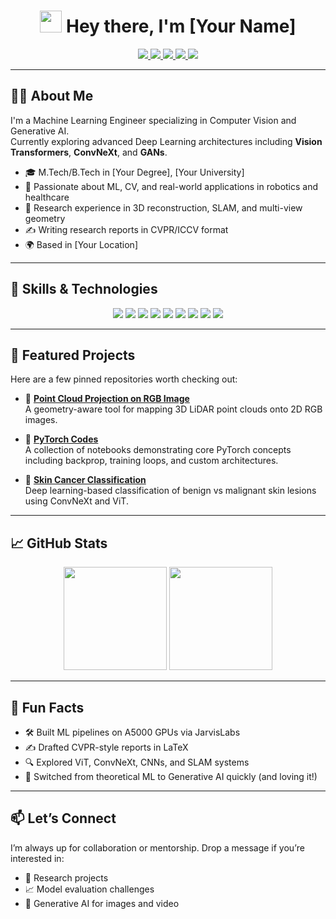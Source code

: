 <h1 align="center">
  <img src="https://media.giphy.com/media/hvRJCLFzcasrR4ia7z/giphy.gif" width="35" /> Hey there, I'm [Your Name]
</h1>

<p align="center">
  <a href="mailto:your.email@example.com">
    <img src="https://img.shields.io/badge/Email-D14836?style=for-the-badge&logo=gmail&logoColor=white" />
  </a>
  <a href="https://yourwebsite.com">
    <img src="https://img.shields.io/badge/Portfolio-000000?style=for-the-badge&logo=About.me&logoColor=white" />
  </a>
  <a href="https://www.linkedin.com/in/yourlinkedin/">
    <img src="https://img.shields.io/badge/LinkedIn-0077B5?style=for-the-badge&logo=linkedin&logoColor=white" />
  </a>
  <a href="https://drive.google.com/your-resume-link">
    <img src="https://img.shields.io/badge/Resume-4CAF50?style=for-the-badge&logo=Google%20Drive&logoColor=white" />
  </a>
  <a href="https://scholar.google.com/your-scholar-id">
    <img src="https://img.shields.io/badge/Google%20Scholar-4285F4?style=for-the-badge&logo=Google%20Scholar&logoColor=white" />
  </a>
</p>

---

## 👨‍💻 About Me

I'm a Machine Learning Engineer specializing in Computer Vision and Generative AI.  
Currently exploring advanced Deep Learning architectures including **Vision Transformers**, **ConvNeXt**, and **GANs**.

- 🎓 M.Tech/B.Tech in [Your Degree], [Your University]  
- 🤖 Passionate about ML, CV, and real-world applications in robotics and healthcare  
- 🔬 Research experience in 3D reconstruction, SLAM, and multi-view geometry  
- ✍️ Writing research reports in CVPR/ICCV format  
- 🌍 Based in [Your Location]

---

## 🧠 Skills & Technologies

<p align="center">
  <img src="https://img.shields.io/badge/Python-3776AB?style=for-the-badge&logo=python&logoColor=white" />
  <img src="https://img.shields.io/badge/PyTorch-EE4C2C?style=for-the-badge&logo=pytorch&logoColor=white" />
  <img src="https://img.shields.io/badge/TensorFlow-FF6F00?style=for-the-badge&logo=tensorflow&logoColor=white" />
  <img src="https://img.shields.io/badge/OpenCV-27338e?style=for-the-badge&logo=opencv&logoColor=white" />
  <img src="https://img.shields.io/badge/ROS-22314E?style=for-the-badge&logo=ros&logoColor=white" />
  <img src="https://img.shields.io/badge/Scikit--Learn-F7931E?style=for-the-badge&logo=scikit-learn&logoColor=white" />
  <img src="https://img.shields.io/badge/Linux-FCC624?style=for-the-badge&logo=linux&logoColor=black" />
  <img src="https://img.shields.io/badge/Docker-2496ED?style=for-the-badge&logo=docker&logoColor=white" />
  <img src="https://img.shields.io/badge/Git-F05032?style=for-the-badge&logo=git&logoColor=white" />
</p>

---

## 🚀 Featured Projects

Here are a few pinned repositories worth checking out:

- 🔹 [**Point Cloud Projection on RGB Image**](https://github.com/yourusername/Point-Cloud-Projection-on-RGB-Image)  
  A geometry-aware tool for mapping 3D LiDAR point clouds onto 2D RGB images.

- 🔹 [**PyTorch Codes**](https://github.com/yourusername/Pytorch-Codes)  
  A collection of notebooks demonstrating core PyTorch concepts including backprop, training loops, and custom architectures.

- 🔹 [**Skin Cancer Classification**](https://github.com/yourusername/skin-cancer-classifier)  
  Deep learning-based classification of benign vs malignant skin lesions using ConvNeXt and ViT.

---

## 📈 GitHub Stats

<p align="center">
  <img src="https://github-readme-stats.vercel.app/api?username=yourusername&show_icons=true&theme=radical" height="165" />
  <img src="https://github-readme-stats.vercel.app/api/top-langs/?username=yourusername&layout=compact&theme=radical" height="165" />
</p>

---

## 🧩 Fun Facts

- 🛠 Built ML pipelines on A5000 GPUs via JarvisLabs  
- ✍️ Drafted CVPR-style reports in LaTeX  
- 🔍 Explored ViT, ConvNeXt, CNNs, and SLAM systems  
- 🔄 Switched from theoretical ML to Generative AI quickly (and loving it!)

---

## 📫 Let’s Connect

I’m always up for collaboration or mentorship. Drop a message if you’re interested in:

- 🤝 Research projects
- 📈 Model evaluation challenges
- 🎥 Generative AI for images and video

